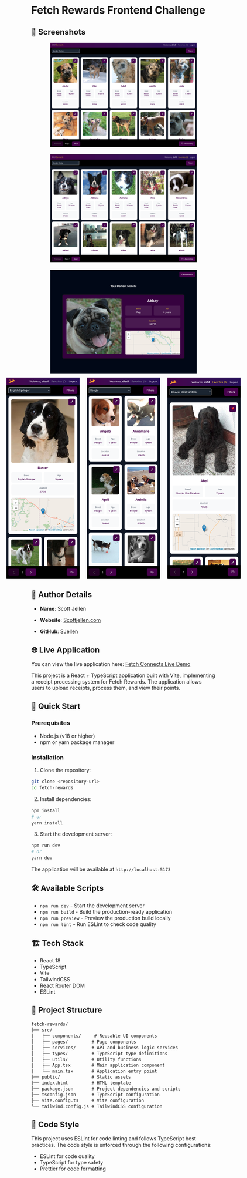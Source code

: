# Fetch Rewards Frontend Challenge

## 📸 Screenshots

<div align="center">

  <div style="display: flex; flex-direction: column; align-items: center; gap: 20px; margin: 10px;">
     <img src="src/assets/6.png" width="400" height="auto" alt="Screenshot 6">
    <img src="src/assets/3.png" width="400" height="auto" alt="Screenshot 3">
    <img src="src/assets/2.png" width="400" height="auto" alt="Screenshot 2">
  </div>

  <div style="display: flex; justify-content: center; gap: 20px; margin: 10px;">
    <img src="src/assets/5.png" width="200" height="auto" alt="Screenshot 5">
   <img src="src/assets/4.png" width="200" height="auto" alt="Screenshot 4">
     <img src="src/assets/1.png" width="200" height="auto" alt="Screenshot 1">
  </div>
</div>

## 👤 Author Details

- **Name**: Scott Jellen
- **Website**: [Scottjellen.com](scottjellen.com)

- **GitHub**: [SJellen](https://github.com/SJellen)

## 🌐 Live Application

You can view the live application here: [Fetch Connects Live Demo](https://fetch-rewards-lemon.vercel.app/)

This project is a React + TypeScript application built with Vite, implementing a receipt processing system for Fetch Rewards. The application allows users to upload receipts, process them, and view their points.

## 🚀 Quick Start

### Prerequisites

- Node.js (v18 or higher)
- npm or yarn package manager

### Installation

1. Clone the repository:

```bash
git clone <repository-url>
cd fetch-rewards
```

2. Install dependencies:

```bash
npm install
# or
yarn install
```

3. Start the development server:

```bash
npm run dev
# or
yarn dev
```

The application will be available at `http://localhost:5173`

## 🛠️ Available Scripts

- `npm run dev` - Start the development server
- `npm run build` - Build the production-ready application
- `npm run preview` - Preview the production build locally
- `npm run lint` - Run ESLint to check code quality

## 🏗️ Tech Stack

- React 18
- TypeScript
- Vite
- TailwindCSS
- React Router DOM
- ESLint

## 📁 Project Structure

```
fetch-rewards/
├── src/
│   ├── components/     # Reusable UI components
│   ├── pages/         # Page components
│   ├── services/      # API and business logic services
│   ├── types/         # TypeScript type definitions
│   ├── utils/         # Utility functions
│   ├── App.tsx        # Main application component
│   └── main.tsx       # Application entry point
├── public/            # Static assets
├── index.html         # HTML template
├── package.json       # Project dependencies and scripts
├── tsconfig.json      # TypeScript configuration
├── vite.config.ts     # Vite configuration
└── tailwind.config.js # TailwindCSS configuration
```

## 📝 Code Style

This project uses ESLint for code linting and follows TypeScript best practices. The code style is enforced through the following configurations:

- ESLint for code quality
- TypeScript for type safety
- Prettier for code formatting
